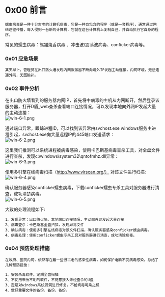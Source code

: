 
# 0x00 前言
	蠕虫病毒是一种十分古老的计算机病毒，它是一种自包含的程序（或是一套程序），通常通过网络途径传播，每入侵到一台新的计算机，它就在这台计算机上复制自己，并自动执行它自身的程序。

常见的蠕虫病毒：熊猫烧香病毒 、冲击波/震荡波病毒、conficker病毒等。


### 0x01 应急场景
	某天早上，管理员在出口防火墙发现内网服务器不断向境外IP发起主动连接，内网环境，无法连通外网，无图脑补。


### 0x02 事件分析
在出口防火墙看到的服务器内网IP，首先将中病毒的主机从内网断开，然后登录该服务器，打开D盾_web查杀查看端口连接情况，可以发现本地向外网IP发起大量的主动连接：<br />![win-6-1.png](/_img\05-应急响应/1656920432931-14a7f36f-a129-43ca-b4a2-c1fb5cfe08a3.png)

通过端口异常，跟踪进程ID，可以找到该异常由svchost.exe windows服务主进程引起，svchost.exe向大量远程IP的445端口发送请求：<br />![win-6-2.png](/_img\05-应急响应/1656920439777-3ea2f87d-fbcd-4464-a409-67f793894529.png)

这里我们推测可以系统进程被病毒感染，使用卡巴斯基病毒查杀工具，对全盘文件进行查杀，发现c:\windows\system32\qntofmhz.dll异常：<br />![win-6-3.png](/_img\05-应急响应/1656920446438-5166e8cc-8209-46e5-ac33-d22eb6543172.png)

使用多引擎在线病毒扫描（http://www.virscan.org/） 对该文件进行扫描:<br />![win-6-4.png](/_img\05-应急响应/1656920477682-1af9dd9d-3adf-40d5-8a94-69e43a851320.png)

确认服务器感染conficker蠕虫病毒，下载conficker蠕虫专杀工具对服务器进行清查，成功清楚病毒。<br />![win-6-5.png](/_img\05-应急响应/1656920482551-ce34c98b-a8b4-47ed-b78f-b225e321f240.png)

大致的处理流程如下:
```
1、发现异常：出口防火墙、本地端口连接情况，主动向外网发起大量连接
2、病毒查杀：卡巴斯基全盘扫描，发现异常文件
3、确认病毒：使用多引擎在线病毒对该文件扫描，确认服务器感染conficker蠕虫病毒。
4、病毒处理：使用conficker蠕虫专杀工具对服务器进行清查，成功清除病毒。
```


### 0x04 **预防处理措施**
	在政府、医院内网，依然存在着一些很古老的感染性病毒，如何保护电脑不受病毒感染，总结了几种预防措施：
```
1、安装杀毒软件，定期全盘扫描
2、不使用来历不明的软件，不随意接入未经查杀的U盘
3、定期对windows系统漏洞进行修复，不给病毒可乘之机
4、做好重要文件的备份，备份，备份。
```
